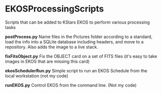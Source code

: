 # EKOSProcessingScripts
Scripts that can be added to KStars EKOS to perform various processing tasks

**postProcess.py**
Name files in the Pictures folder according to a standard, load the info into a SQLite database including headers, and move to a repository. Also adds the image to a live stack.

**fixFitsObject.py**
Fix the OBJECT card on a set of FITS files (it's easy to take images in EKOS that are missing this card)

**ekosSchedulerRun.py**
Simple script to run an EKOS Schedule from the local workstation (not my code)

**runEKOS.py**
Control EKOS from the command line. (Not my code)
